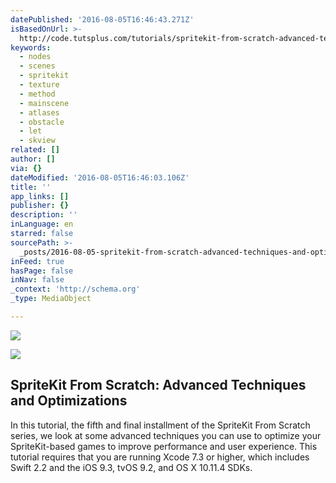 ```yaml
---
datePublished: '2016-08-05T16:46:43.271Z'
isBasedOnUrl: >-
  http://code.tutsplus.com/tutorials/spritekit-from-scratch-advanced-techniques-and-optimizations--cms-26470
keywords:
  - nodes
  - scenes
  - spritekit
  - texture
  - method
  - mainscene
  - atlases
  - obstacle
  - let
  - skview
related: []
author: []
via: {}
dateModified: '2016-08-05T16:46:03.106Z'
title: ''
app_links: []
publisher: {}
description: ''
inLanguage: en
starred: false
sourcePath: >-
  _posts/2016-08-05-spritekit-from-scratch-advanced-techniques-and-optimization.md
inFeed: true
hasPage: false
inNav: false
_context: 'http://schema.org'
_type: MediaObject

---
```

![](https://the-grid-user-content.s3-us-west-2.amazonaws.com/3f9a4805-97f6-41f7-8374-a14dcba15be6.jpg)

<article style=""><img src="https://cms-assets.tutsplus.com/uploads/users/855/posts/26470/image/Screen%20Shot%202016-05-08%20at%2010.08.33%20PM.png" /><h1>SpriteKit From Scratch: Advanced Techniques and Optimizations</h1><p>In this tutorial, the fifth and final installment of the SpriteKit From Scratch series, we look at some advanced techniques you can use to optimize your SpriteKit-based games to improve performance and user experience. This tutorial requires that you are running Xcode 7.3 or higher, which includes Swift 2.2 and the iOS 9.3, tvOS 9.2, and OS X 10.11.4 SDKs.</p></article>